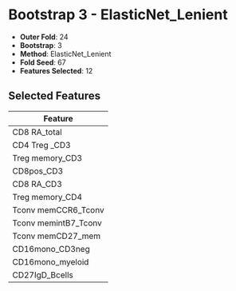 # Bootstrap 3 - ElasticNet_Lenient

- **Outer Fold**: 24
- **Bootstrap**: 3
- **Method**: ElasticNet_Lenient
- **Fold Seed**: 67
- **Features Selected**: 12

## Selected Features

| Feature |
|---------|
| CD8 RA_total |
| CD4 Treg _CD3 |
| Treg memory_CD3 |
| CD8pos_CD3 |
| CD8 RA_CD3 |
| Treg memory_CD4 |
| Tconv memCCR6_Tconv |
| Tconv memintB7_Tconv |
| Tconv memCD27_mem |
| CD16mono_CD3neg |
| CD16mono_myeloid |
| CD27IgD_Bcells |
